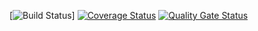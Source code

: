[![Build Status](https://travis-ci.org/deadman23ru/gtest-master.svg?branch=main)]
[![Coverage Status](https://coveralls.io/repos/deadman23ru/gtest-master/badge.svg?branch=main)](https://coveralls.io/github/deadman23ru/gtest-master?branch=main)
[![Quality Gate Status](https://sonarcloud.io/api/project_badges/measure?project=deadman23ru_gtest-master&metric=alert_status)](https://sonarcloud.io/dashboard?id=deadman23ru_gtest-master)
